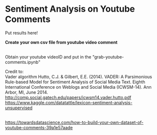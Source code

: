 # Sentiment Analysis on Youtube Comments
Put results here!

<b> Create your own csv file from youtube video comment </b>

<br>Obtain your youtube videoID and put in the "grab-youtube-comments.ipynb" </br>










Credit to:
<br> Vader algorithm
Hutto, C.J. & Gilbert, E.E. (2014). VADER: A Parsimonious Rule-based Model for Sentiment Analysis of Social Media Text. Eighth International Conference on Weblogs and Social Media (ICWSM-14). Ann Arbor, MI, June 2014.
http://comp.social.gatech.edu/papers/icwsm14.vader.hutto.pdf
https://www.kaggle.com/datatattle/lexicon-sentiment-analysis-unsupervised </br>

<br>https://towardsdatascience.com/how-to-build-your-own-dataset-of-youtube-comments-39a1e57aade</br>

